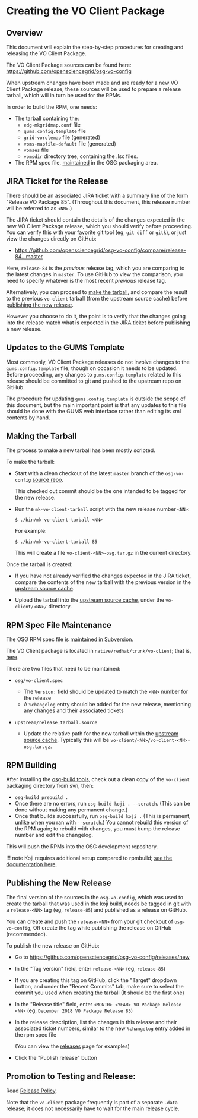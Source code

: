 Creating the VO Client Package
==============================

Overview
--------

This document will explain the step-by-step procedures for creating and releasing the VO Client Package.

The VO Client Package sources can be found here:
<https://github.com/opensciencegrid/osg-vo-config>

When upstream changes have been made and are ready for a new VO Client Package release, these sources will be used to
prepare a release tarball, which will in turn be used for the RPMs.

In order to build the RPM, one needs:

-   The tarball containing the:
    -   `edg-mkgridmap.conf` file
    -   `gums.config.template` file
    -   `grid-vorolemap` file (generated)
    -   `voms-mapfile-default` file (generated)
    -   `vomses` file
    -   `vomsdir` directory tree, containing the .lsc files.
-   The RPM spec file, [maintained](#rpm-spec-file-maintenance) in the OSG packaging area.


JIRA Ticket for the Release
---------------------------

There should be an associated JIRA ticket with a summary line of the form "Release VO Package 85".
(Throughout this document, this release number will be referred to as `<NN>`.)

The JIRA ticket should contain the details of the changes expected in the new VO Client Package release, which you
should verify before proceeding.
You can verify this with your favorite git tool (eg, `git diff` or `gitk`), or just view the changes directly on GitHub:

-   <https://github.com/opensciencegrid/osg-vo-config/compare/release-84...master>

Here, `release-84` is the _previous_ release tag, which you are comparing to the latest changes in `master`.
To use GitHub to view the comparison, you need to specify whatever is the most recent _previous_ release tag.

Alternatively, you can proceed to [make the tarball](#making-the-tarball), and compare the result to the previous
`vo-client` tarball (from the upstream source cache) before [publishing the new release](#publishing-the-new-release).

However you choose to do it, the point is to verify that the changes going into the release match what is expected in
the JIRA ticket before publishing a new release.


Updates to the GUMS Template
----------------------------

Most commonly, VO Client Package releases do not involve changes to the `gums.config.template` file, though on occasion
it needs to be updated.
Before proceeding, any changes to `gums.config.template` related to this release should be committed to git and pushed
to the upstream repo on GitHub.

The procedure for updating `gums.config.template` is outside the scope of this document, but the main important point is
that any updates to this file should be done with the GUMS web interface rather than editing its xml contents by hand.


Making the Tarball
------------------

The process to make a new tarball has been mostly scripted.

To make the tarball:

-   Start with a clean checkout of the latest `master` branch of the `osg-vo-config`
    [source repo](https://github.com/opensciencegrid/osg-vo-config).

    This checked out commit should be the one intended to be tagged for the new release.
-   Run the `mk-vo-client-tarball` script with the new release number `<NN>`:

        $ ./bin/mk-vo-client-tarball <NN>

    For example:

        $ ./bin/mk-vo-client-tarball 85

    This will create a file `vo-client-<NN>-osg.tar.gz` in the current directory.


Once the tarball is created:

-   If you have not already verified the changes expected in the JIRA ticket, compare the contents of the new tarball
    with the previous version in the [upstream source cache](../software/rpm-development-guide.md#upstream-source-cache).

-   Upload the tarball into the [upstream source cache](../software/rpm-development-guide.md#upstream-source-cache), under
    the `vo-client/<NN>/` directory.


RPM Spec File Maintenance
-------------------------

The OSG RPM spec file is [maintained in Subversion](../software/rpm-development-guide.md#revision-control-system).

The VO Client package is located in `native/redhat/trunk/vo-client`; that is,
[here](https://vdt.cs.wisc.edu/svn/native/redhat/branches/osg-3.6/vo-client/).

There are two files that need to be maintained:

-   `osg/vo-client.spec`

    -   The `Version:` field should be updated to match the `<NN>` number for the release
    -   A `%changelog` entry should be added for the new release, mentioning any changes and their associated tickets

-   `upstream/release_tarball.source`

    -   Update the relative path for the new tarball within the
        [upstream source cache](../software/rpm-development-guide.md#upstream-source-cache).
        Typically this will be `vo-client/<NN>/vo-client-<NN>-osg.tar.gz`.


RPM Building
------------

After installing the [osg-build tools](../software/osg-build-tools.md), check out a clean copy of the `vo-client` packaging
directory from svn, then:

-   `osg-build prebuild .`
-   Once there are no errors, run `osg-build koji . --scratch`.
    (This can be done without making any permanent change.)
-   Once that builds successfully, run `osg-build koji .`
    (This is permanent, unlike when you ran with `--scratch`.)
    You cannot rebuild this version of the RPM again; to rebuild with changes, you must bump the release number and edit
    the changelog.

This will push the RPMs into the OSG development repository.

!!! note
    Koji requires additional setup compared to rpmbuild; [see the documentation here](../software/koji-workflow.md).


Publishing the New Release
--------------------------

The final version of the sources in the `osg-vo-config`, which was used to create the tarball that was used in the koji
build, needs be tagged in git with a `release-<NN>` tag (eg, `release-85`) and published as a release on GitHub.

You can create and push the `release-<NN>` from your git checkout of `osg-vo-config`, OR create the tag while publishing
the release on GitHub (recommended).

To publish the new release on GitHub:

-   Go to <https://github.com/opensciencegrid/osg-vo-config/releases/new>
-   In the "Tag version" field, enter `release-<NN>` (eg, `release-85`)
-   If you are creating this tag on GitHub, click the "Target" dropdown button, and under the "Recent Commits" tab, make
    sure to select the commit you used when creating the tarball
    (It should be the first one)
-   In the "Release title" field, enter `<MONTH> <YEAR> VO Package Release <NN>`
    (eg, `December 2018 VO Package Release 85`)
-   In the release description, list the changes in this release and their associated ticket numbers, similar to the new
    `%changelog` entry added in the rpm spec file

    (You can view the [releases](https://github.com/opensciencegrid/osg-vo-config/releases) page for examples)
-   Click the "Publish release" button


Promotion to Testing and Release:
---------------------------------

Read [Release Policy](../policy/software-release.md).

Note that the `vo-client` package frequently is part of a separate `-data` release; it does not necessarily have to
wait for the main release cycle.

